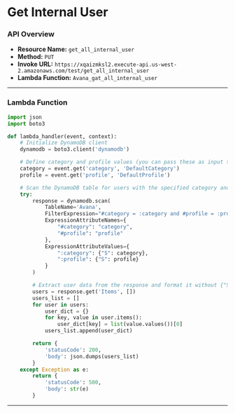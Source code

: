 # Get Internal User

### API Overview
- **Resource Name:** `get_all_internal_user`
- **Method:** `PUT`
- **Invoke URL:** `https://xqaizmksl2.execute-api.us-west-2.amazonaws.com/test/get_all_internal_user`
- **Lambda Function:** `Avana_gat_all_internal_user`

---


### Lambda Function
```python
import json
import boto3

def lambda_handler(event, context):
    # Initialize DynamoDB client
    dynamodb = boto3.client('dynamodb')

    # Define category and profile values (you can pass these as input to the Lambda function)
    category = event.get('category', 'DefaultCategory')
    profile = event.get('profile', 'DefaultProfile')

    # Scan the DynamoDB table for users with the specified category and profile
    try:
        response = dynamodb.scan(
            TableName='Avana',
            FilterExpression="#category = :category and #profile = :profile",
            ExpressionAttributeNames={
                "#category": "category",
                "#profile": "profile"
            },
            ExpressionAttributeValues={
                ":category": {"S": category},
                ":profile": {"S": profile}
            }
        )

        # Extract user data from the response and format it without {"S": ...}
        users = response.get('Items', [])
        users_list = []
        for user in users:
            user_dict = {}
            for key, value in user.items():
                user_dict[key] = list(value.values())[0]
            users_list.append(user_dict)

        return {
            'statusCode': 200,
            'body': json.dumps(users_list)
        }
    except Exception as e:
        return {
            'statusCode': 500,
            'body': str(e)
        }


```

---

